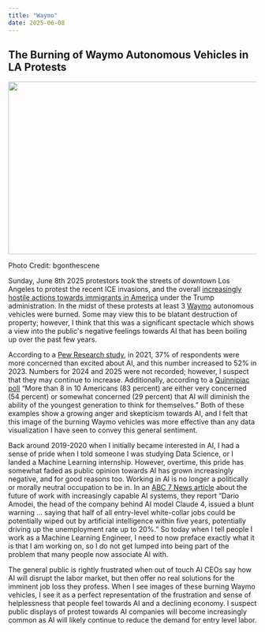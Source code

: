 ```yaml
---
title: "Waymo"
date: 2025-06-08
---
```


## The Burning of Waymo Autonomous Vehicles in LA Protests

<img src="https://raw.githubusercontent.com/fentresspaul61B/The-Data-Ethicist/main/images/buring_waymo.png" width="700" height="350">

Photo Credit: bgonthescene

Sunday, June 8th 2025 protestors took the streets of downtown Los Angeles to protest the recent ICE invasions, and the overall [increasingly hostile actions towards immigrants in America](https://www.cbsnews.com/news/ice-arrests-under-trump-100k/) under the Trump administration. In the midst of these protests at least 3 [Waymo](https://waymo.com/) autonomous vehicles were burned. Some may view this to be blatant destruction of property; however, I think that this was a significant spectacle which shows a view into the public's negative feelings towards AI that has been boiling up over the past few years. 

According to a [Pew Research study](https://www.pewresearch.org/short-reads/2023/11/21/what-the-data-says-about-americans-views-of-artificial-intelligence/ ), in 2021, 37% of respondents were more concerned than excited about AI, and this number increased to 52% in 2023. Numbers for 2024 and 2025 were not recorded; however, I suspect that they may continue to increase. Additionally, according to a [Quinnipiac poll](https://poll.qu.edu/poll-release?releaseid=3923) “More than 8 in 10 Americans (83 percent) are either very concerned (54 percent) or somewhat concerned (29 percent) that AI will diminish the ability of the youngest generation to think for themselves.” Both of these examples show a growing anger and skepticism towards AI, and I felt that this image of the burning Waymo vehicles was more effective than any data visualization I have seen to convey this general sentiment. 

Back around 2019-2020 when I initially became interested in AI, I had a sense of pride when I told someone I was studying Data Science, or I landed a Machine Learning internship. However, overtime, this pride has somewhat faded as public opinion towards AI has grown increasingly negative, and for good reasons too. Working in AI is no longer a politically or morally neutral occupation to be in. In an [ABC 7 News article]( https://abc7.com/post/anthropic-ceo-warns-artificial-intelligence-will-eliminate-jobs-what-can-do-protect-career/16586317/) about the future of work with increasingly capable AI systems, they report “Dario Amodei, the head of the company behind AI model Claude 4, issued a blunt warning ... saying that half of all entry-level white-collar jobs could be potentially wiped out by artificial intelligence within five years, potentially driving up the unemployment rate up to 20%.” So today when I tell people I work as a Machine Learning Engineer, I need to now preface exactly what it is that I am working on, so I do not get lumped into being part of the problem that many people now associate AI with.


The general public is rightly frustrated when out of touch AI CEOs say how AI will disrupt the labor market, but then offer no real solutions for the imminent job loss they profess. When I see images of these burning Waymo vehicles, I see it as a perfect representation of the frustration and sense of helplessness that people feel towards AI and a declining economy. I suspect public displays of protest towards AI companies will become increasingly common as AI will likely continue to reduce the demand for entry level labor. 
